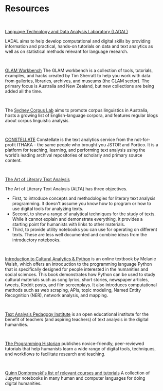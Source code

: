 # Resources

<br />


[Language Technology and Data Analysis Laboratory (LADAL)](https://slcladal.github.io/)

LADAL aims to help develop computational and digital skills by providing information and practical, hands-on tutorials on data and text analytics as well as on statistical methods relevant for language research.

<br />

[GLAM Workbench](https://glam-workbench.net/)
The GLAM workbench is a collection of tools, tutorials, examples, and hacks created by Tim Sherratt to help you work with data from galleries, libraries, archives, and museums (the GLAM sector). The primary focus is Australia and New Zealand, but new collections are being added all the time.

<br />

The [Sydney Corpus Lab](https://sydneycorpuslab.com/) aims to promote corpus linguistics in Australia, hosts a growing list of English-language corpora, and features regular blogs about corpus linguistic analysis.

<br />

[CONSTELLATE](https://constellate.org/)
Constellate is the text analytics service from the not-for-profit ITHAKA - the same people who brought you JSTOR and Portico. It is a platform for teaching, learning, and performing text analysis using the world’s leading archival repositories of scholarly and primary source content.

<br />

[The Art of Literary Text Analysis](https://github.com/sgsinclair/alta/blob/master/ipynb/ArtOfLiteraryTextAnalysis.ipynb)

The Art of Literary Text Analysis (ALTA) has three objectives.
- First, to introduce concepts and methodologies for literary text analysis programming. It doesn't assume you know how to program or how to use digital tools for analyzing texts.
- Second, to show a range of analytical techniques for the study of texts. While it cannot explain and demonstrate everything, it provides a starting point for humanists with links to other materials.
- Third, to provide utility notebooks you can use for operating on different texts. These are less well documented and combine ideas from the introductory notebooks.

<br />

[Introduction to Cultural Analytics & Python](https://melaniewalsh.github.io/Intro-Cultural-Analytics/welcome.html) is an online textbook by Melanie Walsh, which offers an introduction to the programming language Python that is specifically designed for people interested in the humanities and social sciences. This book demonstrates how Python can be used to study cultural materials such as song lyrics, short stories, newspaper articles, tweets, Reddit posts, and film screenplays. It also introduces computational methods such as web scraping, APIs, topic modeling, Named Entity Recognition (NER), network analysis, and mapping.

<br />

[Text Analysis Pedagogy Institute](https://labs.jstor.org/tapi/) is an open educational institute for the benefit of teachers (and aspiring teachers) of text analysis in the digital humanities.

<br />

[The Programming Historian](https://programminghistorian.org/) publishes novice-friendly, peer-reviewed tutorials that help humanists learn a wide range of digital tools, techniques, and workflows to facilitate research and teaching.

<br />

[Quinn Dombrowski's list of relevant courses and tutorials](https://github.com/quinnanya/dh-jupyter)
A collection of Jupyter notebooks in many human and computer languages for doing digital humanities. 
